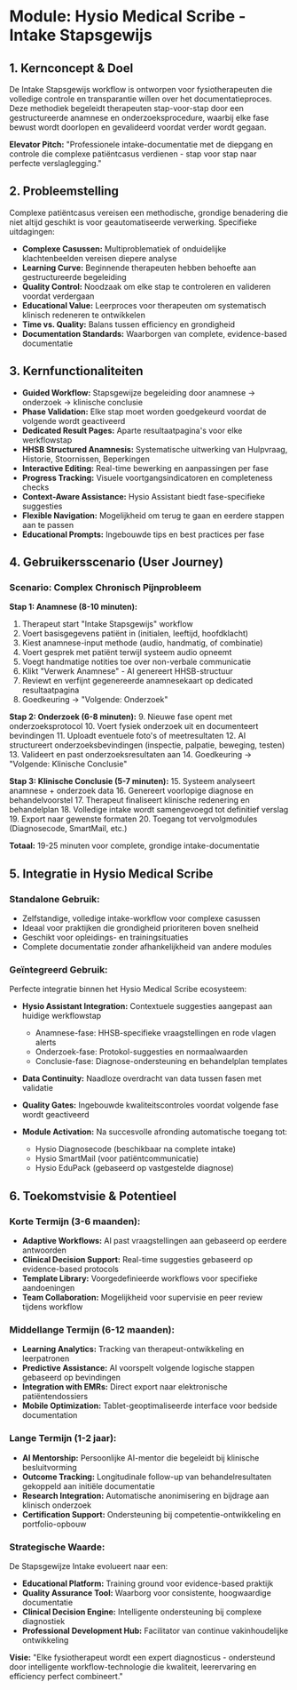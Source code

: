 # Module: Hysio Medical Scribe - Intake Stapsgewijs

## 1. Kernconcept & Doel

De Intake Stapsgewijs workflow is ontworpen voor fysiotherapeuten die volledige controle en transparantie willen over het documentatieproces. Deze methodiek begeleidt therapeuten stap-voor-stap door een gestructureerde anamnese en onderzoeksprocedure, waarbij elke fase bewust wordt doorlopen en gevalideerd voordat verder wordt gegaan.

**Elevator Pitch:** "Professionele intake-documentatie met de diepgang en controle die complexe patiëntcasus verdienen - stap voor stap naar perfecte verslaglegging."

## 2. Probleemstelling

Complexe patiëntcasus vereisen een methodische, grondige benadering die niet altijd geschikt is voor geautomatiseerde verwerking. Specifieke uitdagingen:

- **Complexe Casussen:** Multiproblematiek of onduidelijke klachtenbeelden vereisen diepere analyse
- **Learning Curve:** Beginnende therapeuten hebben behoefte aan gestructureerde begeleiding
- **Quality Control:** Noodzaak om elke stap te controleren en valideren voordat verdergaan
- **Educational Value:** Leerproces voor therapeuten om systematisch klinisch redeneren te ontwikkelen
- **Time vs. Quality:** Balans tussen efficiency en grondigheid
- **Documentation Standards:** Waarborgen van complete, evidence-based documentatie

## 3. Kernfunctionaliteiten

- **Guided Workflow:** Stapsgewijze begeleiding door anamnese → onderzoek → klinische conclusie
- **Phase Validation:** Elke stap moet worden goedgekeurd voordat de volgende wordt geactiveerd
- **Dedicated Result Pages:** Aparte resultaatpagina's voor elke werkflowstap
- **HHSB Structured Anamnesis:** Systematische uitwerking van Hulpvraag, Historie, Stoornissen, Beperkingen
- **Interactive Editing:** Real-time bewerking en aanpassingen per fase
- **Progress Tracking:** Visuele voortgangsindicatoren en completeness checks
- **Context-Aware Assistance:** Hysio Assistant biedt fase-specifieke suggesties
- **Flexible Navigation:** Mogelijkheid om terug te gaan en eerdere stappen aan te passen
- **Educational Prompts:** Ingebouwde tips en best practices per fase

## 4. Gebruikersscenario (User Journey)

### Scenario: Complex Chronisch Pijnprobleem

**Stap 1: Anamnese (8-10 minuten):**
1. Therapeut start "Intake Stapsgewijs" workflow
2. Voert basisgegevens patiënt in (initialen, leeftijd, hoofdklacht)
3. Kiest anamnese-input methode (audio, handmatig, of combinatie)
4. Voert gesprek met patiënt terwijl systeem audio opneemt
5. Voegt handmatige notities toe over non-verbale communicatie
6. Klikt "Verwerk Anamnese" - AI genereert HHSB-structuur
7. Reviewt en verfijnt gegenereerde anamnesekaart op dedicated resultaatpagina
8. Goedkeuring → "Volgende: Onderzoek"

**Stap 2: Onderzoek (6-8 minuten):**
9. Nieuwe fase opent met onderzoeksprotocol
10. Voert fysiek onderzoek uit en documenteert bevindingen
11. Uploadt eventuele foto's of meetresultaten
12. AI structureert onderzoeksbevindingen (inspectie, palpatie, beweging, testen)
13. Valideert en past onderzoeksresultaten aan
14. Goedkeuring → "Volgende: Klinische Conclusie"

**Stap 3: Klinische Conclusie (5-7 minuten):**
15. Systeem analyseert anamnese + onderzoek data
16. Genereert voorlopige diagnose en behandelvoorstel
17. Therapeut finaliseert klinische redenering en behandelplan
18. Volledige intake wordt samengevoegd tot definitief verslag
19. Export naar gewenste formaten
20. Toegang tot vervolgmodules (Diagnosecode, SmartMail, etc.)

**Totaal:** 19-25 minuten voor complete, grondige intake-documentatie

## 5. Integratie in Hysio Medical Scribe

### **Standalone Gebruik:**
- Zelfstandige, volledige intake-workflow voor complexe casussen
- Ideaal voor praktijken die grondigheid prioriteren boven snelheid
- Geschikt voor opleidings- en trainingsituaties
- Complete documentatie zonder afhankelijkheid van andere modules

### **Geïntegreerd Gebruik:**
Perfecte integratie binnen het Hysio Medical Scribe ecosysteem:

- **Hysio Assistant Integration:** Contextuele suggesties aangepast aan huidige werkflowstap
  - Anamnese-fase: HHSB-specifieke vraagstellingen en rode vlagen alerts
  - Onderzoek-fase: Protokol-suggesties en normaalwaarden
  - Conclusie-fase: Diagnose-ondersteuning en behandelplan templates

- **Data Continuity:** Naadloze overdracht van data tussen fasen met validatie
- **Quality Gates:** Ingebouwde kwaliteitscontroles voordat volgende fase wordt geactiveerd
- **Module Activation:** Na succesvolle afronding automatische toegang tot:
  - Hysio Diagnosecode (beschikbaar na complete intake)
  - Hysio SmartMail (voor patiëntcommunicatie)
  - Hysio EduPack (gebaseerd op vastgestelde diagnose)

## 6. Toekomstvisie & Potentieel

### **Korte Termijn (3-6 maanden):**
- **Adaptive Workflows:** AI past vraagstellingen aan gebaseerd op eerdere antwoorden
- **Clinical Decision Support:** Real-time suggesties gebaseerd op evidence-based protocols
- **Template Library:** Voorgedefinieerde workflows voor specifieke aandoeningen
- **Team Collaboration:** Mogelijkheid voor supervisie en peer review tijdens workflow

### **Middellange Termijn (6-12 maanden):**
- **Learning Analytics:** Tracking van therapeut-ontwikkeling en leerpatronen
- **Predictive Assistance:** AI voorspelt volgende logische stappen gebaseerd op bevindingen
- **Integration with EMRs:** Direct export naar elektronische patiëntendossiers
- **Mobile Optimization:** Tablet-geoptimaliseerde interface voor bedside documentation

### **Lange Termijn (1-2 jaar):**
- **AI Mentorship:** Persoonlijke AI-mentor die begeleidt bij klinische besluitvorming
- **Outcome Tracking:** Longitudinale follow-up van behandelresultaten gekoppeld aan initiële documentatie
- **Research Integration:** Automatische anonimisering en bijdrage aan klinisch onderzoek
- **Certification Support:** Ondersteuning bij competentie-ontwikkeling en portfolio-opbouw

### **Strategische Waarde:**
De Stapsgewijze Intake evolueert naar een:
- **Educational Platform:** Training ground voor evidence-based praktijk
- **Quality Assurance Tool:** Waarborg voor consistente, hoogwaardige documentatie
- **Clinical Decision Engine:** Intelligente ondersteuning bij complexe diagnostiek
- **Professional Development Hub:** Facilitator van continue vakinhoudelijke ontwikkeling

**Visie:** "Elke fysiotherapeut wordt een expert diagnosticus - ondersteund door intelligente workflow-technologie die kwaliteit, leerervaring en efficiency perfect combineert."